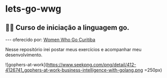 # lets-go-wwg

## 👱‍♀️ Curso de iniciação a linguagem go.
--- oferecido por: [Women Who Go Curitiba](https://github.com/womenwhogocwb)

Nesse repositório irei postar meus exercícios e acompanhar meu desenvolvimento. 

![gophers-at-work](https://www.seekpng.com/png/detail/412-4126741_gophers-at-work-business-intelligence-with-golang.png =250px)
